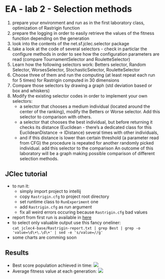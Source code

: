 # EA - lab 2 - Selection methods

1. prepare your environment and run as in the first laboratory class, optimization of Rastrigin function
2. prepare the logging in order to easily retrieve the values of the fitness function depending on the generation
3. look into the contents of the net.sf.jclec.selector package
4. take a look at the code of several selectors - check in particlar the configure methods in order to see how the configuration parameters are read (compare TournamentSelector and RouletteSelector)
5. Learn how the following selectors work: Betters selector, Random Selector, WorsesSelector, StochasticSelector, RouletteSelector
6. Choose three of them and run the computing (at least repeat each run for 5 times) for Rastrigin computed in 30 dimensions
7. Compare those selectors by drawing a graph (std deviation based or box and whiskers)
8. Modify the existing selector codes in order to implement your own selectors: 
    - a selector that chooses a medium individual (located around the center of the ranking), modify the Betters or Worse selector. Add this selector to comparison with others.
    - a selector that chooses the best individual, but before returning it checks its distance (Euclidean - there’s a dedicated class for this EuclideanDistance -> IDistance) several times with other individuals, 
    - and if this distance is lower than certain threshold (a parameter read from CFG) the procedure is repeated for another randomly picked individual. add this selector to the comparison An outcome of this laboratory will be a graph making possible comparison of different selection methods.


## JClec tutorial
  - to run it:
      - simply import project to intellij
      - copy `Rastrigin.cfg` to project root directory
      - set runtime class to `RunExperiment` one
      - add `Rastrigin.cfg` as run argument
      - fix all weird errors occuring because `Rastrigin.cfg` bad values
  - report from first run is available in [here](lab1/jclec4-base/Rastrigin-report.txt)
  - to select only valuable output use this fancy oneliner:   
    `cat jclec4-base/Rastrigin-report.txt | grep Best | grep -o 'value=\d\+\.\d\+' | sed -e 's/value=//g'`
  - some charts are comming soon

## Results
  - Best score population achieved in time: ![](best-value.png)
  - Average fitness value at each generation: ![](average-fitness.png)
